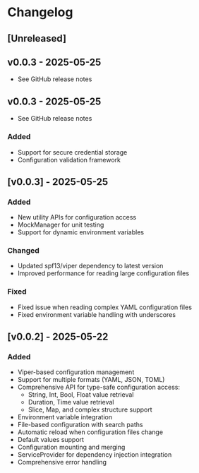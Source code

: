 # Changelog

## [Unreleased]

## v0.0.3 - 2025-05-25

* See GitHub release notes

## v0.0.3 - 2025-05-25

* See GitHub release notes

### Added
- Support for secure credential storage
- Configuration validation framework

## [v0.0.3] - 2025-05-25

### Added
- New utility APIs for configuration access
- MockManager for unit testing
- Support for dynamic environment variables

### Changed
- Updated spf13/viper dependency to latest version
- Improved performance for reading large configuration files

### Fixed
- Fixed issue when reading complex YAML configuration files
- Fixed environment variable handling with underscores

## [v0.0.2] - 2025-05-22

### Added
- Viper-based configuration management
- Support for multiple formats (YAML, JSON, TOML)
- Comprehensive API for type-safe configuration access:
  - String, Int, Bool, Float value retrieval
  - Duration, Time value retrieval
  - Slice, Map, and complex structure support
- Environment variable integration
- File-based configuration with search paths
- Automatic reload when configuration files change
- Default values support
- Configuration mounting and merging
- ServiceProvider for dependency injection integration
- Comprehensive error handling
